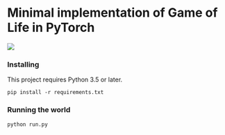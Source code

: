 # Minimal implementation of Game of Life in PyTorch

![](https://media.giphy.com/media/20NhzoJ0T9Ahc0ZKsP/giphy.gif)

### Installing

This project requires Python 3.5 or later.

```
pip install -r requirements.txt
```

### Running the world

```
python run.py
```
